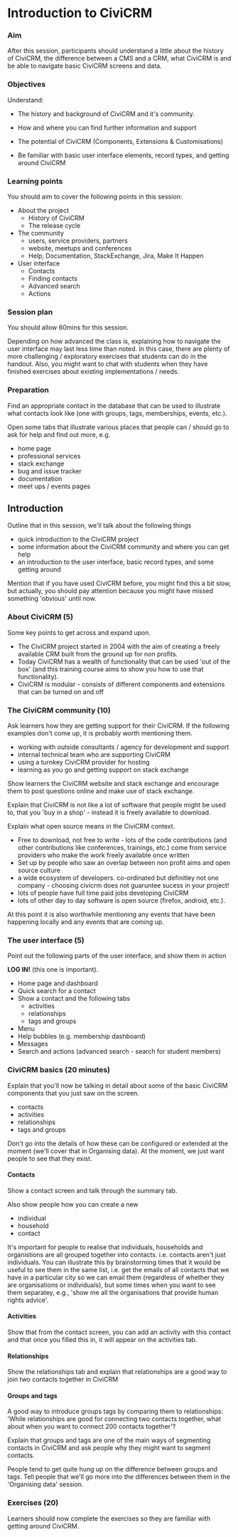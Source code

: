# Introduction to CiviCRM

### Aim

After this session, participants should understand a little about the history of CiviCRM, the difference between a CMS and a CRM, what CiviCRM is and be able to navigate basic CiviCRM screens and data.

### Objectives

Understand:

- The history and background of CiviCRM and it's community.
- How and where you can find further information and support
- The potential of CiviCRM (Components, Extensions & Customisations)

- Be familiar with basic user interface elements, record types, and getting around CiviCRM


### Learning points

You should aim to cover the following points in this session:

- About the project
    - History of CiviCRM
    - The release cycle
- The community
    - users, service providers, partners
    - website, meetups and conferences
    - Help, Documentation, StackExchange, Jira, Make It Happen
- User interface
    - Contacts
    - Finding contacts
    - Advanced search
    - Actions

### Session plan

You should allow 60mins for this session.

Depending on how advanced the class is, explaining how to navigate the user interface may last less time than noted. In this case, there are plenty of more challenging / exploratory exercises that students can do in the handout. Also, you might want to chat with students when they have finished exercises about existing implementations / needs.

### Preparation

Find an appropriate contact in the database that can be used to illustrate what contacts look like (one with groups, tags, memberships, events, etc.).

Open some tabs that illustrate various places that people can / should go to ask for help and find out more, e.g.

- home page
- professional services
- stack exchange
- bug and issue tracker
- documentation
- meet ups / events pages

## Introduction

Outline that in this session, we'll talk about the following things

- quick introduction to the CiviCRM project
- some information about the CiviCRM community and where you can get help
- an introduction to the user interface, basic record types, and some getting around

Mention that if you have used CiviCRM before, you might find this a bit slow, but actually, you should pay attention because you might have missed something 'obvious' until now.

### About CiviCRM (5)

Some key points to get across and expand upon.

- The CiviCRM project started in 2004 with the aim of creating a freely available CRM built from the ground up for non profits.
- Today CiviCRM has a wealth of functionality that can be used 'out of the box' (and this training course aims to show you how to use that functionality).
- CiviCRM is modular - consists of different components and extensions that can be turned on and off

### The CiviCRM community (10)

Ask learners how they are getting support for their CiviCRM. If the following examples don't come up, it is probably worth mentioning them.

- working with outside consultants / agency for development and support
- internal technical team who are supporting CiviCRM
- using a turnkey CiviCRM provider for hosting
- learning as you go and getting support on stack exchange

Show learners the CiviCRM website and stack exchange and encourage them to post questions online and make use of stack exchange.

Explain that CiviCRM is not like a lot of software that people might be used to, that you 'buy in a shop' - instead it is freely available to download.

Explain what open source means in the CiviCRM context.
- Free to download, not free to write - lots of the code contributions (and other contributions like conferences, trainings, etc.) come from service providers who make the work freely available once written
- Set up by people who saw an overlap between non profit aims and open source culture
- a wide ecosystem of developers. co-ordinated but definitley not one company - choosing civicrm does not guaruntee sucess in your project!
- lots of people have full time paid jobs developing CiviCRM
- lots of other day to day software is open source (firefox, android, etc.).

At this point it is also worthwhile mentioning any events that have been happening locally and any events that are coming up.

### The user interface (5)

Point out the following parts of the user interface, and show them in action

**LOG IN!** (this one is important).

- Home page and dashboard
- Quick search for a contact
- Show a contact and the following tabs
    - activities
    - relationships
    - tags and groups
- Menu
- Help bubbles (e.g. membership dashboard)
- Messages
- Search and actions (advanced search - search for student members)

### CiviCRM basics (20 minutes)

Explain that you'll now be talking in detail about some of the basic CiviCRM components that you just saw on the screen.

- contacts
- activities
- relationships
- tags and groups

Don't go into the details of how these can be configured or extended at the moment (we'll cover that in Organising data). At the moment, we just want people to see that they exist.

#### Contacts

Show a contact screen and talk through the summary tab.

Also show people how you can create a new

- individual
- household
- contact

It's important for people to realise that individuals, households and organistions are all grouped together into contacts. i.e. contacts aren't just individuals. You can illustrate this by brainstorming times that it would be useful to see them in the same list, i.e. get the emails of all contacts that we have in a particular city so we can email them (regardless of whether they are organisations or individuals), but some times when you want to see them separatey, e.g., 'show me all the organisations that provide human rights advice'.

#### Activities

Show that from the contact screen, you can add an activity with this contact and that once you filled this in, it will appear on the activities tab.

#### Relationships

Show the relationships tab and explain that relationships are a good way to join two contacts together in CiviCRM

#### Groups and tags

A good way to introduce groups tags by comparing them to relationships: 'While relationships are good for connecting two contacts together, what about when you want to connect 200 contacts together'?

Explain that groups and tags are one of the main ways of segmenting contacts in CiviCRM and ask people why they might want to segment contacts.

People tend to get quite hung up on the difference between groups and tags. Tell people that we'll go more into the differences between them in the 'Organising data' session.

### Exercises (20)

Learners should now complete the exercises so they are familiar with getting around CiviCRM.
